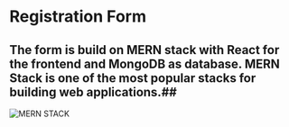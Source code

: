 # Registration Form #
 ## The form is build on MERN stack with React for the frontend and MongoDB as database. MERN Stack is one of the most popular stacks for building web applications.##
![MERN STACK](https://user-images.githubusercontent.com/64707041/207957479-65ce1f33-8839-4239-a81e-31fb5b598e81.png)
